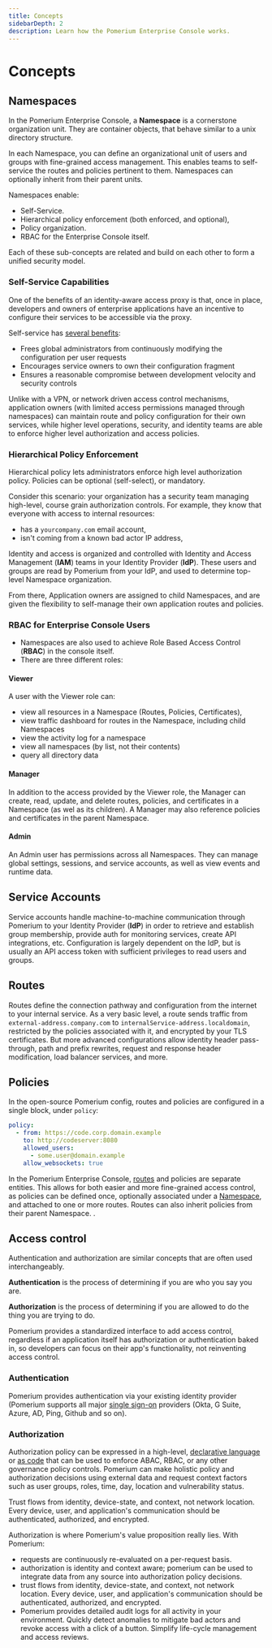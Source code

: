 ```yaml
---
title: Concepts
sidebarDepth: 2
description: Learn how the Pomerium Enterprise Console works.
---
```


# Concepts

## Namespaces

In the Pomerium Enterprise Console, a **Namespace** is a cornerstone organization unit. They are container objects, that behave similar to a unix directory structure.

In each Namespace, you can define an organizational unit of users and groups with fine-grained access management. This enables teams to self-service the routes and policies pertinent to them. Namespaces can optionally inherit from their parent units.

Namespaces enable:

- Self-Service.
- Hierarchical policy enforcement (both enforced, and optional),
- Policy organization.
- RBAC for the Enterprise Console itself.

Each of these sub-concepts are related and build on each other to form a unified security model.

### Self-Service Capabilities

One of the benefits of an identity-aware access proxy is that, once in place, developers and owners of enterprise applications have an incentive to configure their services to be accessible via the proxy.

Self-service has [several benefits](https://www.usenix.org/system/files/login/articles/login_winter16_05_cittadini.pdf):

- Frees global administrators from continuously modifying the configuration per user requests
- Encourages service owners to own their configuration fragment
- Ensures a reasonable compromise between development velocity and security controls

Unlike with a VPN, or network driven access control mechanisms, application owners (with limited access permissions managed through namespaces) can maintain route and policy configuration for their own services, while  higher level operations, security, and identity teams are able to enforce higher level authorization and access policies.

### Hierarchical Policy Enforcement

Hierarchical policy lets administrators enforce high level authorization policy. Policies can be optional (self-select), or mandatory.

Consider this scenario: your organization has a security team managing high-level, course grain authorization controls. For example, they know that everyone with access to internal resources:

   - has a `yourcompany.com` email account,
   - isn't coming from a known bad actor IP address,

Identity and access is organized and controlled with Identity and Access Management (**IAM**) teams in your Identity Provider (**IdP**). These users and groups are read by Pomerium from your IdP, and used to determine top-level Namespace organization.

From there, Application owners are assigned to child Namespaces, and are given the flexibility to self-manage their own application routes and policies.

<!-- @Bobby This is my attempt to  prose-ify your block.-->

### RBAC for Enterprise Console Users

- Namespaces are also used to achieve Role Based Access Control (**RBAC**) in the console itself.
- There are three different roles:

#### Viewer

A user with the Viewer role can:

- view all resources in a Namespace (Routes, Policies, Certificates),
- view traffic dashboard for routes in the Namespace, including child Namespaces
- view the activity log for a namespace
- view all namespaces (by list, not their contents) <!-- @bobby please double-check me here -->
- query all directory data <!-- Copied from PRD, but unsure if implemented or what it does -->

#### Manager

In addition to the access provided by the Viewer role, the Manager can create, read, update, and delete routes, policies, and certificates in a Namespace (as wel as its children). A Manager may also reference policies and certificates in the parent Namespace.

#### Admin

An Admin user has permissions across all Namespaces. They can manage global settings, sessions, and service accounts, as well as view events and runtime data.

## Service Accounts

Service accounts handle machine-to-machine communication through Pomerium to your Identity Provider (**IdP**) in order to retrieve and establish group membership, provide auth for monitoring services, create API integrations, etc. Configuration is largely dependent on the IdP, but is usually an API access token with sufficient privileges to read users and groups.

<!-- @travisgroth -- could you add some context in here? I think your PRD on service accounts would be super helpful and you know this concept best-->

## Routes

Routes define the connection pathway and configuration from the internet to your internal service. As a very basic level, a route sends traffic from `external-address.company.com` to `internalService-address.localdomain`, restricted by the policies associated with it, and encrypted by your TLS certificates. But more advanced configurations allow identity header pass-through, path and prefix rewrites, request and response header modification, load balancer services, and more.

## Policies

In the open-source Pomerium config, routes and policies are configured in a single block, under `policy`:

```yaml
policy:
  - from: https://code.corp.domain.example
    to: http://codeserver:8080
    allowed_users:
      - some.user@domain.example
    allow_websockets: true
```

In the Pomerium Enterprise Console, [routes](#routes) and policies are separate entities. This allows for both easier and more fine-grained access control, as policies can be defined once, optionally associated under a [Namespace](#namespaces), and attached to one or more routes. Routes can also inherit policies from their parent Namespace. <!-- @Travis please confirm --> .

## Access control


Authentication and authorization are similar concepts that are often used interchangeably.

**Authentication** is the process of determining if you are who you say you are.

**Authorization** is the process of determining if you are allowed to do the thing you are trying to do.

Pomerium provides a standardized interface to add access control, regardless if an application itself has authorization or authentication baked in, so developers can focus on their app's functionality, not reinventing access control.

### Authentication

Pomerium provides authentication via your existing identity provider (Pomerium supports all major [single sign-on](/docs/identity-providers/) providers (Okta, G Suite, Azure, AD, Ping, Github and so on).

### Authorization

Authorization policy can be expressed in a high-level, [declarative language](/enterprise/reference/manage.html#pomerium-policy-language) or [as code](/enterprise/reference/manage.html#rego) that can be used to enforce ABAC, RBAC, or any other governance policy controls. Pomerium can make holistic policy and authorization decisions using external data and request context factors such as user groups, roles, time, day, location and vulnerability status.

Trust flows from identity, device-state, and context, not network location. Every device, user, and application's communication should be authenticated, authorized, and encrypted.

Authorization is where Pomerium's value proposition really lies. With Pomerium:

- requests are continuously re-evaluated on a per-request basis.
- authorization is identity and context aware; pomerium can be used to integrate data from any source into authorization policy decisions.
- trust flows from identity, device-state, and context, not network location. Every device, user, and application's communication should be authenticated, authorized, and encrypted.
- Pomerium provides detailed audit logs for all activity in your environment. Quickly detect anomalies to mitigate bad actors and revoke access with a click of a button. Simplify life-cycle management and access reviews.
